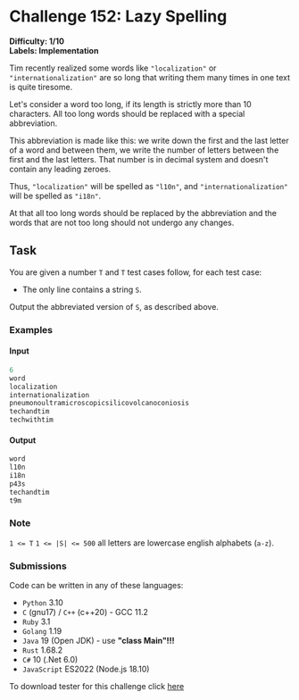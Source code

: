 # Challenge 152: Lazy Spelling

**Difficulty: 1/10  
Labels: Implementation**

Tim recently realized some words like `"localization"` or `"internationalization"` are so long that writing them many times in one text is quite tiresome.

Let's consider a word too long, if its length is strictly more than 10 characters. All too long words should be replaced with a special abbreviation.

This abbreviation is made like this: we write down the first and the last letter of a word and between them, we write the number of letters between the first and the last letters. That number is in decimal system and doesn't contain any leading zeroes.

Thus, `"localization"` will be spelled as `"l10n"`, and `"internationalization"` will be spelled as `"i18n"`.

At that all too long words should be replaced by the abbreviation and the words that are not too long should not undergo any changes.

## Task

You are given a number `T` and `T` test cases follow, for each test case:

- The only line contains a string `S`.

Output the abbreviated version of `S`, as described above.

### Examples

#### Input

```rust
6
word
localization
internationalization
pneumonoultramicroscopicsilicovolcanoconiosis
techandtim
techwithtim
```

#### Output

```rust
‌word
l10n
i18n
p43s
techandtim
t9m
```

### Note

`1 <= T`
`1 <= |S| <= 500`
all letters are lowercase english alphabets (`a-z`).

### Submissions

Code can be written in any of these languages:

- `Python` 3.10
- `C` (gnu17) / `C++` (c++20) - GCC 11.2
- `Ruby` 3.1
- `Golang` 1.19
- `Java` 19 (Open JDK) - use **"class Main"!!!**
- `Rust` 1.68.2
- `C#` 10 (.Net 6.0)
- `JavaScript` ES2022 (Node.js 18.10)

To download tester for this challenge click [here](https://downgit.github.io/#/home?url=https://github.com/Pomroka/TWT_Challenges_Tester/tree/main/Challenge_152)
